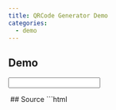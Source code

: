 ```yaml
---
title: QRCode Generator Demo
categories:
  - demo
---
```

<script src="https://cdnjs.cloudflare.com/ajax/libs/qrcode-generator/1.4.1/qrcode.min.js"></script>
<script>
function makeQRCode(data, imgId) {
  var qr = qrcode(0, 'M');
  qr.addData(data);
  qr.make();
  document.getElementById(imgId).src = qr.createDataURL(4);
}
</script>
## Demo
<script>
function handleSubmit() {
  var data = document.getElementById('qr-input').value;
  makeQRCode(data, 'qrcode');
  return false;
}
</script>
<form onsubmit="return handleSubmit();">
  <input autocomplete="off" id="qr-input" class="form-control">
  <input type="submit" hidden>
</form>
<img id="qrcode">
## Source
```html
<script src="https://cdnjs.cloudflare.com/ajax/libs/qrcode-generator/1.4.1/qrcode.min.js"></script>
<script>
function makeQRCode(data, imgId) {
  var qr = qrcode(0, 'M');
  qr.addData(data);
  qr.make();
  document.getElementById(imgId).src = qr.createImgTag(4);
}
```

